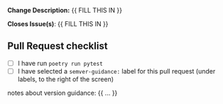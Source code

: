 **Change Description:** {{ FILL THIS IN }}

**Closes Issue(s)**: {{ FILL THIS IN }}

## Pull Request checklist

- [ ] I have run `poetry run pytest`
- [ ] I have selected a `semver-guidance:` label for this pull request (under labels,
      to the right of the screen)

notes about version guidance: {{ ... }}
